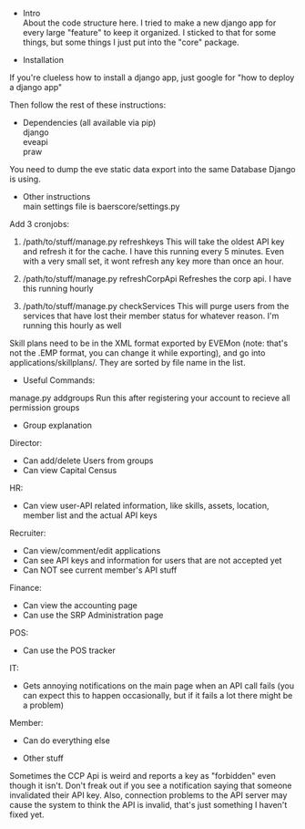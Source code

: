 * Intro  
About the code structure here. I tried to make a new django app for every large "feature" to keep it organized. I sticked to that for some things, but some things I just put into the "core" package.  


* Installation

If you're clueless how to install a django app, just google for "how to deploy a django app"  

Then follow the rest of these instructions:


* Dependencies (all available via pip)  
django  
eveapi  
praw  

You need to dump the eve static data export into the same Database Django is using.

* Other instructions  
main settings file is baerscore/settings.py

Add 3 cronjobs:

1. /path/to/stuff/manage.py refreshkeys
This will take the oldest API key and refresh it for the cache. I have this running every 5 minutes. Even with a very small set, it wont refresh any key more than once an hour.

2. /path/to/stuff/manage.py refreshCorpApi
Refreshes the corp api. I have this running hourly

3. /path/to/stuff/manage.py checkServices
This will purge users from the services that have lost their member status for whatever reason. I'm running this hourly as well

Skill plans need to be in the XML format exported by EVEMon (note: that's not the .EMP format, you can change it while exporting), and go into applications/skillplans/.
They are sorted by file name in the list.


* Useful Commands:

manage.py addgroups
Run this after registering your account to recieve all permission groups


* Group explanation

Director:
 - Can add/delete Users from groups
 - Can view Capital Census

HR:
 - Can view user-API related information, like skills, assets, location, member list and the actual API keys

Recruiter:
 - Can view/comment/edit applications
 - Can see API keys and information for users that are not accepted yet
 - Can NOT see current member's API stuff

Finance:
 - Can view the accounting page
 - Can use the SRP Administration page

POS:
 - Can use the POS tracker

IT:
 - Gets annoying notifications on the main page when an API call fails (you can expect this to happen occasionally, but if it fails a lot there might be a problem)

Member:
 - Can do everything else


* Other stuff

Sometimes the CCP Api is weird and reports a key as "forbidden" even though it isn't. Don't freak out if you see a notification saying that someone invalidated their API key.
Also, connection problems to the API server may cause the system to think the API is invalid, that's just something I haven't fixed yet.